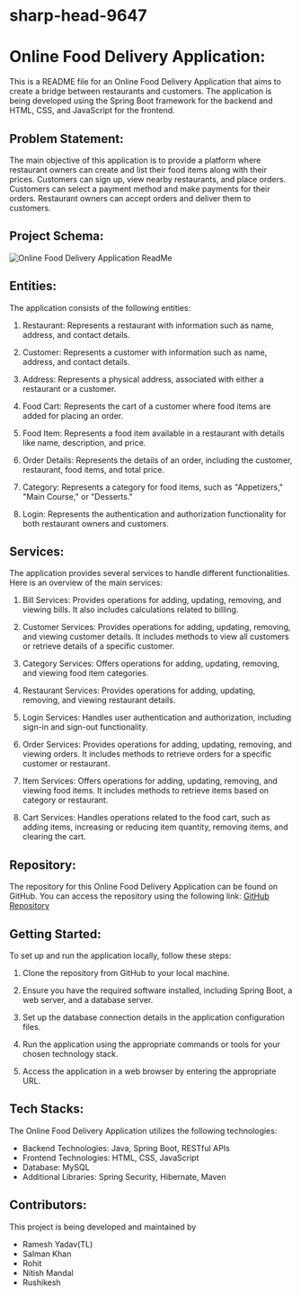 # sharp-head-9647

# Online Food Delivery Application:

This is a README file for an Online Food Delivery Application that aims to create a bridge between restaurants and customers. The application is being developed using the Spring Boot framework for the backend and HTML, CSS, and JavaScript for the frontend.

## Problem Statement:

The main objective of this application is to provide a platform where restaurant owners can create and list their food items along with their prices. Customers can sign up, view nearby restaurants, and place orders. Customers can select a payment method and make payments for their orders. Restaurant owners can accept orders and deliver them to customers.

## Project Schema:
![Online Food Delivery Application ReadMe](https://github.com/rameshy9891/sharp-head-9647/assets/119414002/e7dc2a80-bfc4-4049-a51a-f36850f33b63)


## Entities:

The application consists of the following entities:

1. Restaurant: Represents a restaurant with information such as name, address, and contact details.

2. Customer: Represents a customer with information such as name, address, and contact details.

3. Address: Represents a physical address, associated with either a restaurant or a customer.

4. Food Cart: Represents the cart of a customer where food items are added for placing an order.

5. Food Item: Represents a food item available in a restaurant with details like name, description, and price.

6. Order Details: Represents the details of an order, including the customer, restaurant, food items, and total price.

7. Category: Represents a category for food items, such as "Appetizers," "Main Course," or "Desserts."

8. Login: Represents the authentication and authorization functionality for both restaurant owners and customers.

## Services:

The application provides several services to handle different functionalities. Here is an overview of the main services:

1. Bill Services: Provides operations for adding, updating, removing, and viewing bills. It also includes calculations related to billing.

2. Customer Services: Provides operations for adding, updating, removing, and viewing customer details. It includes methods to view all customers or retrieve details of a specific customer.

3. Category Services: Offers operations for adding, updating, removing, and viewing food item categories.

4. Restaurant Services: Provides operations for adding, updating, removing, and viewing restaurant details.

5. Login Services: Handles user authentication and authorization, including sign-in and sign-out functionality.

6. Order Services: Provides operations for adding, updating, removing, and viewing orders. It includes methods to retrieve orders for a specific customer or restaurant.

7. Item Services: Offers operations for adding, updating, removing, and viewing food items. It includes methods to retrieve items based on category or restaurant.

8. Cart Services: Handles operations related to the food cart, such as adding items, increasing or reducing item quantity, removing items, and clearing the cart.

## Repository:

The repository for this Online Food Delivery Application can be found on GitHub. You can access the repository using the following link: [GitHub Repository](https://github.com/rameshy9891/sharp-head-9647)

## Getting Started:

To set up and run the application locally, follow these steps:

1. Clone the repository from GitHub to your local machine.

2. Ensure you have the required software installed, including Spring Boot, a web server, and a database server.

3. Set up the database connection details in the application configuration files.

4. Run the application using the appropriate commands or tools for your chosen technology stack.

5. Access the application in a web browser by entering the appropriate URL.

## Tech Stacks:

The Online Food Delivery Application utilizes the following technologies:

- Backend Technologies: Java, Spring Boot, RESTful APIs
- Frontend Technologies: HTML, CSS, JavaScript
- Database: MySQL
- Additional Libraries: Spring Security, Hibernate, Maven

## Contributors:

This project is being developed and maintained by 
- Ramesh Yadav(TL) 
- Salman Khan
- Rohit
- Nitish Mandal
- Rushikesh
